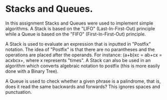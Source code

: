 # Stacks and Queues.

In this assignment Stacks and Queues were used to implement simple algorithms.  A Stack is based on the "LIFO" (Last-In-First-Out) principle while a Queue is based on the "FIFO" (First-In-First-Out) principle.

A Stack is used to evaluate an expression that is inputted in "Postfix" notation.  The idea of "Postfix" is that there are no parantheses and the operations are placed after the operands.  For instance:  (a+b)xc = ab+cx = acxbcx+, where x represents "times".  A Stack can also be used in an algorithm which converts algebraic notation to postfix (this is more easily done with a Binary Tree).

A Queue is used to check whether a given phrase is a palindrome, that is, does it read the same backwards and forwards?  This ignores spaces and punctuation.
